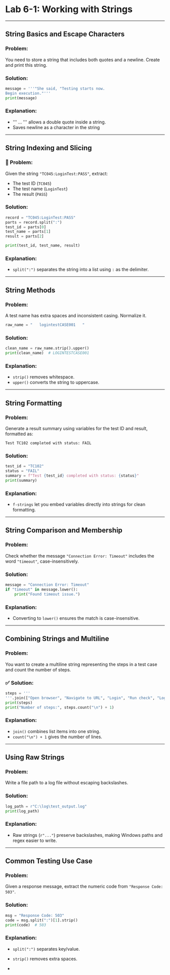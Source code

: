 # Lab 6-1: Working with Strings

---

## String Basics and Escape Characters

### Problem:
You need to store a string that includes both quotes and a newline. Create and print this string.

### Solution:

```python
message = '''"She said, "Testing starts now.
Begin execution."'''
print(message)
```

### Explanation:
- ''' ... ''' allows a double quote inside a string.
- Saves newline as a character in the string

---

## String Indexing and Slicing

### 🧩 Problem:
Given the string `"TC045:LoginTest:PASS"`, extract:
- The test ID (`TC045`)
- The test name (`LoginTest`)
- The result (`PASS`)

### Solution:

```python
record = "TC045:LoginTest:PASS"
parts = record.split(":")
test_id = parts[0]
test_name = parts[1]
result = parts[2]

print(test_id, test_name, result)
```

### Explanation:
- `split(":")` separates the string into a list using `:` as the delimiter.

---

## String Methods

### Problem:
A test name has extra spaces and inconsistent casing. Normalize it.

```python
raw_name = "   logintestCASE001   "
```

### Solution:

```python
clean_name = raw_name.strip().upper()
print(clean_name)  # LOGINTESTCASE001
```

### Explanation:
- `strip()` removes whitespace.
- `upper()` converts the string to uppercase.

---

## String Formatting

### Problem:
Generate a result summary using variables for the test ID and result, formatted as:

```
Test TC102 completed with status: FAIL
```

### Solution:

```python
test_id = "TC102"
status = "FAIL"
summary = f"Test {test_id} completed with status: {status}"
print(summary)
```

### Explanation:
- `f-strings` let you embed variables directly into strings for clean formatting.

---

## String Comparison and Membership

### Problem:
Check whether the message `"Connection Error: Timeout"` includes the word `"timeout"`, case-insensitively.

### Solution:

```python
message = "Connection Error: Timeout"
if "timeout" in message.lower():
    print("Found timeout issue.")
```

### Explanation:
- Converting to `lower()` ensures the match is case-insensitive.

---

## Combining Strings and Multiline

### Problem:
You want to create a multiline string representing the steps in a test case and count the number of steps.

### ✅ Solution:

```python
steps = '''
'''.join(["Open browser", "Navigate to URL", "Login", "Run check", "Logout"])
print(steps)
print("Number of steps:", steps.count("\n") + 1)
```

### Explanation:
- `join()` combines list items into one string.
- `count("\n") + 1` gives the number of lines.

---

## Using Raw Strings

### Problem:
Write a file path to a log file without escaping backslashes.

### Solution:

```python
log_path = r"C:\log\test_output.log"
print(log_path)
```

### Explanation:
- Raw strings (`r"..."`) preserve backslashes, making Windows paths and regex easier to write.

---

## Common Testing Use Case

### Problem:
Given a response message, extract the numeric code from `"Response Code: 503"`.

### Solution:

```python
msg = "Response Code: 503"
code = msg.split(":")[1].strip()
print(code)  # 503
```

### Explanation:
- `split(":")` separates key/value.
- `strip()` removes extra spaces.

-
